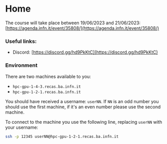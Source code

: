 # Home

The course will take place between 19/06/2023 and 21/06/2023: [https://agenda.infn.it/event/35808/](https://agenda.infn.it/event/35808/)

### Useful links: 
- Discord: [https://discord.gg/hd9PkKtC](https://discord.gg/hd9PkKtC)



### Environment
There are two machines available to you:

- `hpc-gpu-1-4-3.recas.ba.infn.it`
- `hpc-gpu-1-2-1.recas.ba.infn.it`

You should have received a username: `userNN`. If `NN` is an odd number you should use the first machine, if it's an even number please use the second machine.

To connect to the machine you use the following line, replacing `userNN` with your username:
```bash
ssh -p 12345 userNN@hpc-gpu-1-2-1.recas.ba.infn.it
```
